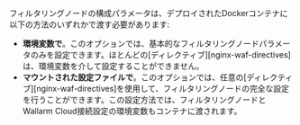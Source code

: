 フィルタリングノードの構成パラメータは、デプロイされたDockerコンテナに以下の方法のいずれかで渡す必要があります:

* **環境変数で**。このオプションでは、基本的なフィルタリングノードパラメータのみを設定できます。ほとんどの[ディレクティブ][nginx-waf-directives]は、環境変数を介して設定することができません。
* **マウントされた設定ファイルで**。このオプションでは、任意の[ディレクティブ][nginx-waf-directives]を使用して、フィルタリングノードの完全な設定を行うことができます。この設定方法では、フィルタリングノードとWallarm Cloud接続設定の環境変数もコンテナに渡されます。